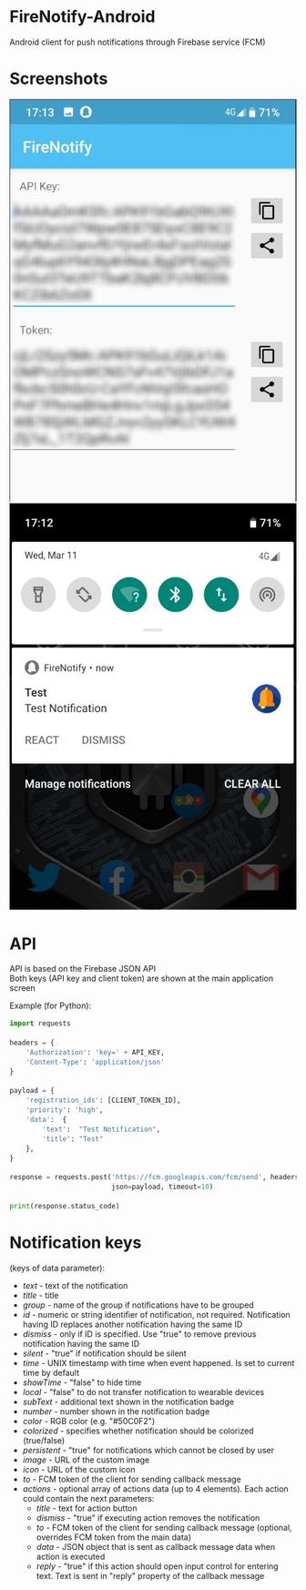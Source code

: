 # FireNotify-Android
Android client for push notifications through Firebase service (FCM)

# Screenshots

![Main application screen](https://raw.githubusercontent.com/eschava/FireNotify-Android/master/screenshots/screenshot2_censored.jpg "Main application screen")
![Sample notification](https://raw.githubusercontent.com/eschava/FireNotify-Android/master/screenshots/screenshot1.jpg "Sample notification")


# API

API is based on the Firebase JSON API  
Both keys (API key and client token) are shown at the main application screen

Example (for Python):

```python
import requests

headers = {
    'Authorization': 'key=' + API_KEY,
    'Content-Type': 'application/json'
}

payload = {
    'registration_ids': [CLIENT_TOKEN_ID],
    'priority': 'high',
    'data':  {
        'text':  "Test Notification",
        'title': "Test"
    },
}

response = requests.post('https://fcm.googleapis.com/fcm/send', headers=headers,
                         json=payload, timeout=10)
                         
print(response.status_code)
```

# Notification keys
(keys of data parameter):
 - *text* - text of the notification
 - *title* - title
 - *group* - name of the group if notifications have to be grouped
 - *id* - numeric or string identifier of notification, not required. Notification having ID replaces another notification having the same ID
 - *dismiss* - only if ID is specified. Use "true" to remove previous notification having the same ID
 - *silent* - "true" if notification should be silent
 - *time* - UNIX timestamp with time when event happened. Is set to current time by default
 - *showTime* - "false" to hide time
 - *local* - "false" to do not transfer notification to wearable devices
 - *subText* - additional text shown in the notification badge
 - *number* - number shown in the notification badge
 - *color* - RGB color (e.g. "#50C0F2")
 - *colorized* - specifies whether notification should be colorized (true/false)
 - *persistent* - "true" for notifications which cannot be closed by user
 - *image* - URL of the custom image
 - *icon* - URL of the custom icon
 - *to* - FCM token of the client for sending callback message
 - *actions* - optional array of actions data (up to 4 elements). Each action could contain the next parameters:
      - *title* - text for action button
      - *dismiss* - "true" if executing action removes the notification
      - *to* - FCM token of the client for sending callback message (optional, overrides FCM token from the main data)
      - *data* - JSON object that is sent as callback message data when action is executed
      - *reply* - "true" if this action should open input control for entering text. Text is sent in "reply" property of the callback message

 
